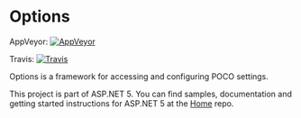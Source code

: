 Options
=============

AppVeyor: [![AppVeyor](https://ci.appveyor.com/api/projects/status/7myq39529q8lrmfg/branch/dev?svg=true)](https://ci.appveyor.com/project/aspnetci/Options/branch/dev)

Travis:   [![Travis](https://travis-ci.org/aspnet/Options.svg?branch=dev)](https://travis-ci.org/aspnet/Options)

Options is a framework for accessing and configuring POCO settings.

This project is part of ASP.NET 5. You can find samples, documentation and getting started instructions for ASP.NET 5 at the [Home](https://github.com/aspnet/home) repo.
